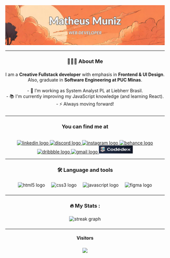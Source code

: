 <img src="images/Matheus.png">
<hr>

<h3 align="center">👨🏻‍💻  About Me</h3>

###

<p align="center">I am a <strong>Creative Fullstack developer</strong> with emphasis in <strong>Frontend & UI Design</strong>. Also, graduate in <strong>Software Engineering at PUC Minas</strong>.<br><br>- 🔭 I’m working as System Analyst PL at Liebherr Brasil.<br>- 📚 I'm currently improving my JavaScript knowledge (and learning React).<br>- ⚡ Always moving forward!</p>

###


<hr>
<h3 align="center">You can find me at</h3>


<br>
<div align="center">
  <a href="https://www.linkedin.com/in/i-am-matheus-muniz/" target="_blank">
    <img src="https://img.shields.io/static/v1?message=LinkedIn&logo=linkedin&label=&color=0077B5&logoColor=white&labelColor=&style=for-the-badge" height="25" alt="linkedin logo"  />
  </a>
  <a href="i.am.matheus.muniz" target="_blank">
    <img src="https://img.shields.io/static/v1?message=Discord&logo=discord&label=&color=7289DA&logoColor=white&labelColor=&style=for-the-badge" height="25" alt="discord logo"  />
  </a>
  <a href="https://www.instagram.com/i.am.matheus.muniz/" target="_blank">
    <img src="https://img.shields.io/static/v1?message=Instagram&logo=instagram&label=&color=E4405F&logoColor=white&labelColor=&style=for-the-badge" height="25" alt="instagram logo"  />
  </a>
  <a href="https://www.behance.net/matheusmuniz16" target="_blank">
    <img src="https://img.shields.io/static/v1?message=Behance&logo=behance&label=&color=1769ff&logoColor=white&labelColor=&style=for-the-badge" height="25" alt="behance logo"  />
  </a>
  <a href="https://dribbble.com/matheus-muniz" target="_blank">
    <img src="https://img.shields.io/static/v1?message=Dribbble&logo=dribbble&label=&color=EA4C89&logoColor=white&labelColor=&style=for-the-badge" height="25" alt="dribbble logo"  />
  </a>
  <a href="i.am.matheus.muniz@gmail.com" target="_blank">
    <img src="https://img.shields.io/static/v1?message=Gmail&logo=gmail&label=&color=D14836&logoColor=white&labelColor=&style=for-the-badge" height="25" alt="gmail logo"  />
  </a>
  <a href="https://www.codedex.io/@Mezef" target="_blank">
    <img src="images/codedex-badge.svg" height="25" alt="codedex logo"  />
  </a>
</div>

<hr>
<h3 align="center">🛠 Language and tools</h3>

###

<div align="center">
  <img src="https://cdn.jsdelivr.net/gh/devicons/devicon/icons/html5/html5-original.svg" height="40" alt="html5 logo"  />
  <img width="12" />
  <img src="https://cdn.jsdelivr.net/gh/devicons/devicon/icons/css3/css3-original.svg" height="40" alt="css3 logo"  />
  <img width="12" />
  <img src="https://cdn.jsdelivr.net/gh/devicons/devicon/icons/javascript/javascript-original.svg" height="40" alt="javascript logo"  />
  <img width="12" />
  <img src="https://cdn.jsdelivr.net/gh/devicons/devicon/icons/figma/figma-original.svg" height="40" alt="figma logo"  />
</div>

###
<hr>
<h3 align="center">🔥   My Stats :</h3>

###

<div align="center">
  <img src="https://streak-stats.demolab.com?user=i-am-matheus-muniz&locale=en&mode=daily&theme=dark&hide_border=false&border_radius=5&order=3" height="220" alt="streak graph"  />
</div>

###
<hr>
<h4 align="center">Visitors</h4>

###
<div align="center">
  <img src="https://profile-counter.glitch.me/i-am-matheus-muniz/count.svg?"  />
</div>
